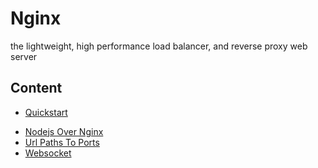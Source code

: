# Nginx



the lightweight, high performance load balancer, and reverse proxy web server



## Content



* [Quickstart](quickstart.md)

- [Nodejs Over Nginx](nodejs_over_nginx.md)
- [Url Paths To Ports](url_paths_to_ports.md)
- [Websocket](websocket.md)










